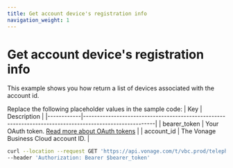 ```yaml
---
title: Get account device's registration info
navigation_weight: 1
---
```


# Get account device's registration info

This example shows you how return a list of devices associated with the account id. 

Replace the following placeholder values in the sample code:
| Key        | Description                                                                                            |
|------------|--------------------------------------------------------------------------------------------------------|
| bearer_token | Your OAuth token. [Read more about OAuth tokens](https://developer.nexmo.com/vonage-business-cloud/vbc-apis/getting-started/authentication) |
| account_id | The Vonage Business Cloud account ID. |

``` bash
curl --location --request GET 'https://api.vonage.com/t/vbc.prod/telephony/v3/registration/accounts/$account_id/devices' \
--header 'Authorization: Bearer $bearer_token'
```
